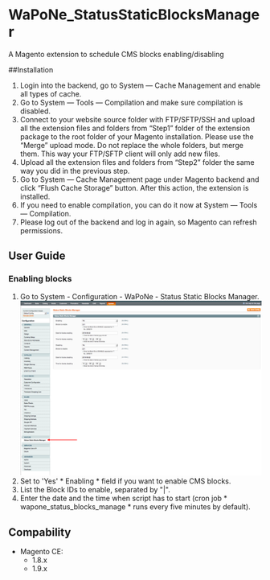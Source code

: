 # WaPoNe_StatusStaticBlocksManager
A Magento extension to schedule CMS blocks enabling/disabling

##Installation

1. Login into the backend, go to System — Cache Management and enable all types of cache.
2. Go to System — Tools — Compilation and make sure compilation is disabled.
3. Connect to your website source folder with FTP/SFTP/SSH and upload all the extension files and folders from “Step1” folder of the extension package to the root folder of your Magento installation.
Please use the “Merge” upload mode. Do not replace the whole folders, but merge them. This way your FTP/SFTP client will only add new files.
4. Upload all the extension files and folders from “Step2” folder the same way you did in the previous step.
5. Go to System — Cache Management page under Magento backend and click “Flush Cache Storage” button. After this action, the extension is installed.
6. If you need to enable compilation, you can do it now at System — Tools — Compilation.
7. Please log out of the backend and log in again, so Magento can refresh permissions.

## User Guide

### Enabling blocks

1. Go to System - Configuration - WaPoNe - Status Static Blocks Manager.
![](doc/images/statusstaticblocksmanager_config.png)
2. Set to 'Yes' * Enabling * field if you want to enable CMS blocks.
3. List the Block IDs to enable, separated by "|".
4. Enter the date and the time when script has to start (cron job * wapone_status_blocks_manage * runs every five minutes by default).

## Compability

- Magento CE:
  - 1.8.x
  - 1.9.x
